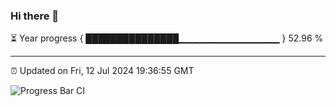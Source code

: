 ### Hi there 👋

⏳ Year progress { ███████████████▁▁▁▁▁▁▁▁▁▁▁▁▁▁▁ } 52.96 %

---

⏰ Updated on Fri, 12 Jul 2024 19:36:55 GMT

![Progress Bar CI](https://github.com/IshwaranRudhara/GIT-ACTION/workflows/Progress%20Bar%20CI/badge.svg)
